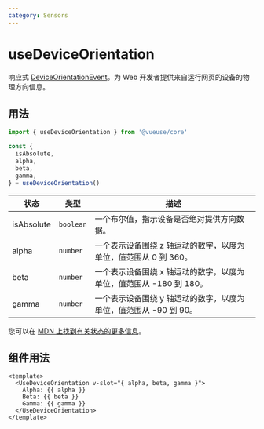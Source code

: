 ```yaml
---
category: Sensors
---
```


# useDeviceOrientation

响应式 [DeviceOrientationEvent](https://developer.mozilla.org/en-US/docs/Web/API/DeviceOrientationEvent)。为 Web 开发者提供来自运行网页的设备的物理方向信息。

## 用法

```js
import { useDeviceOrientation } from '@vueuse/core'

const {
  isAbsolute,
  alpha,
  beta,
  gamma,
} = useDeviceOrientation()
```

| 状态       | 类型      | 描述                                                                |
| ---------- | --------- | ------------------------------------------------------------------- |
| isAbsolute | `boolean` | 一个布尔值，指示设备是否绝对提供方向数据。                          |
| alpha      | `number`  | 一个表示设备围绕 z 轴运动的数字，以度为单位，值范围从 0 到 360。    |
| beta       | `number`  | 一个表示设备围绕 x 轴运动的数字，以度为单位，值范围从 -180 到 180。 |
| gamma      | `number`  | 一个表示设备围绕 y 轴运动的数字，以度为单位，值范围从 -90 到 90。   |

您可以在 [MDN 上找到有关状态的更多信息](https://developer.mozilla.org/en-US/docs/Web/API/DeviceOrientationEvent#Properties)。

## 组件用法

```vue
<template>
  <UseDeviceOrientation v-slot="{ alpha, beta, gamma }">
    Alpha: {{ alpha }}
    Beta: {{ beta }}
    Gamma: {{ gamma }}
  </UseDeviceOrientation>
</template>
```
